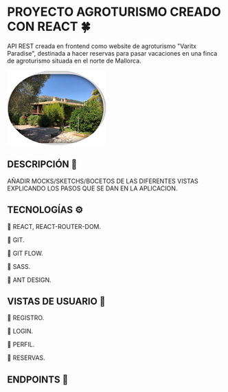 # PROYECTO AGROTURISMO CREADO CON REACT :four_leaf_clover:

API REST creada en frontend como website de agroturismo "Varitx Paradise", destinada a hacer reservas para pasar vacaciones en una finca de agroturismo situada en el norte de Mallorca. 

![Screenshot](public/images/logo_casa_vistas.png)

## DESCRIPCIÓN :open_book:

AÑADIR MOCKS/SKETCHS/BOCETOS DE LAS DIFERENTES VISTAS EXPLICANDO LOS PASOS QUE SE DAN EN LA APLICACION.

## TECNOLOGÍAS :gear:

:large_blue_circle: REACT, REACT-ROUTER-DOM.

:large_blue_circle: GIT.

:large_blue_circle: GIT FLOW.

:large_blue_circle: SASS.

:large_blue_circle: ANT DESIGN.

## VISTAS DE USUARIO :bust_in_silhouette:

:radio_button: REGISTRO.

:radio_button: LOGIN.

:radio_button: PERFIL.

:radio_button: RESERVAS.

## ENDPOINTS :large_blue_circle:


